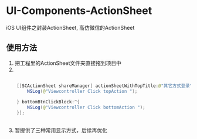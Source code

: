 # UI-Components-ActionSheet
iOS UI组件之封装ActionSheet, 高仿微信的ActionSheet

## 使用方法
1. 把工程里的ActionSheet文件夹直接拖到项目中
2. 
```java  
  
	[[SCActionSheet shareManager] actionSheetWithTopTitle:@"其它方式登录" bottomTitle:@"验证码登录" topBtnClickBlock:^{
		NSLog(@"Viewcontroller Click topAction ");
		
	} bottomBtnClickBlock:^{
		NSLog(@"Viewcontroller Click bottomAction ");
	}];
  
```

3. 暂提供了三种常用显示方式，后续再优化
